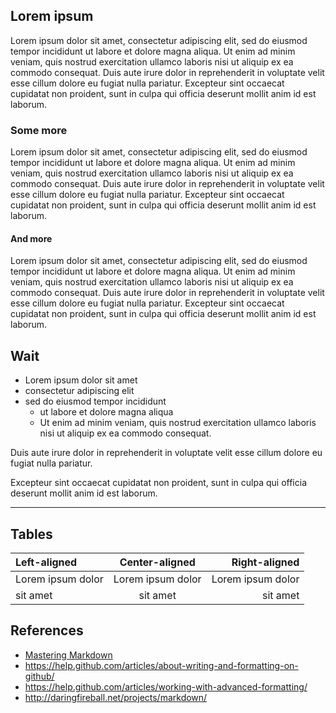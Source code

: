 ## Lorem ipsum

Lorem ipsum dolor sit amet, consectetur adipiscing elit, sed do eiusmod tempor incididunt ut labore et dolore magna aliqua. Ut enim ad minim veniam, quis nostrud exercitation ullamco laboris nisi ut aliquip ex ea commodo consequat. Duis aute irure dolor in reprehenderit in voluptate velit esse cillum dolore eu fugiat nulla pariatur. Excepteur sint occaecat cupidatat non proident, sunt in culpa qui officia deserunt mollit anim id est laborum.

### Some more

Lorem ipsum dolor sit amet, consectetur adipiscing elit, sed do eiusmod tempor incididunt ut labore et dolore magna aliqua. Ut enim ad minim veniam, quis nostrud exercitation ullamco laboris nisi ut aliquip ex ea commodo consequat. Duis aute irure dolor in reprehenderit in voluptate velit esse cillum dolore eu fugiat nulla pariatur. Excepteur sint occaecat cupidatat non proident, sunt in culpa qui officia deserunt mollit anim id est laborum.

#### And more

Lorem ipsum dolor sit amet, consectetur adipiscing elit, sed do eiusmod tempor incididunt ut labore et dolore magna aliqua. Ut enim ad minim veniam, quis nostrud exercitation ullamco laboris nisi ut aliquip ex ea commodo consequat. Duis aute irure dolor in reprehenderit in voluptate velit esse cillum dolore eu fugiat nulla pariatur. Excepteur sint occaecat cupidatat non proident, sunt in culpa qui officia deserunt mollit anim id est laborum.

## Wait

* Lorem ipsum dolor sit amet
* consectetur adipiscing elit
* sed do eiusmod tempor incididunt
    - ut labore et dolore magna aliqua
    - Ut enim ad minim veniam, quis nostrud exercitation ullamco laboris nisi ut aliquip ex ea commodo consequat.
    
Duis aute irure dolor in reprehenderit in voluptate velit esse cillum dolore eu fugiat nulla pariatur.

Excepteur sint occaecat cupidatat non proident, sunt in culpa qui officia deserunt mollit anim id est laborum.

<hr />

## Tables

| Left-aligned      |   Center-aligned  |     Right-aligned |
| :---              |        :---:      |              ---: |
| Lorem ipsum dolor | Lorem ipsum dolor | Lorem ipsum dolor |
| sit amet          | sit amet          | sit amet          |

## References

* [Mastering Markdown](https://guides.github.com/features/mastering-markdown/)
* https://help.github.com/articles/about-writing-and-formatting-on-github/
* https://help.github.com/articles/working-with-advanced-formatting/
* http://daringfireball.net/projects/markdown/
